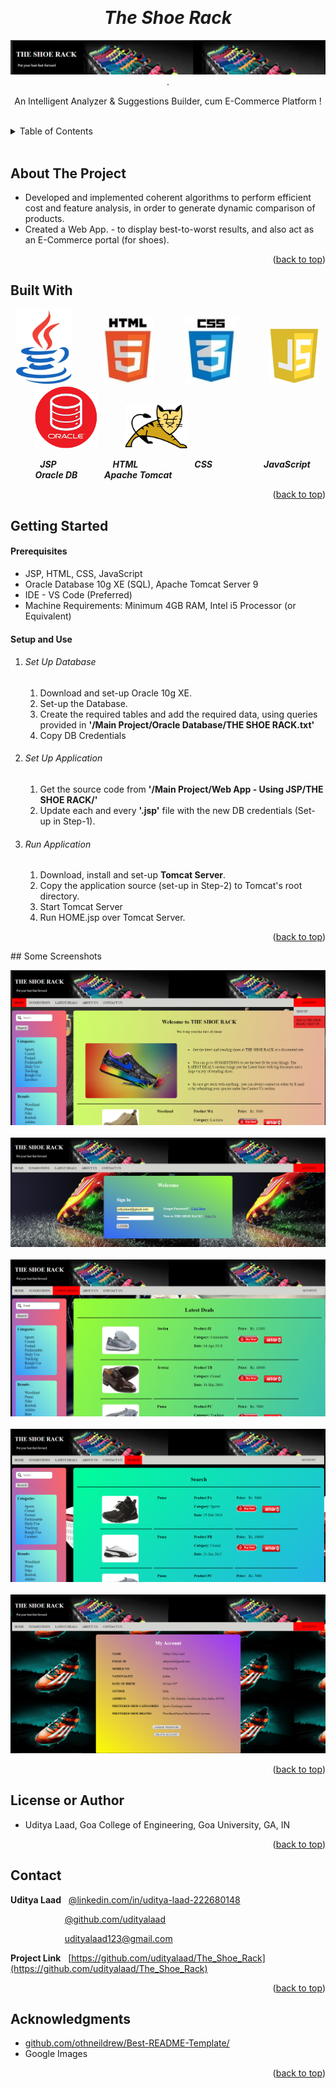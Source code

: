 <!-- Reference:
https://github.com/othneildrew/Best-README-Template -->
<a name="readme-top"></a>


<!-- PROJECT LOGO -->
<br />
<div align="center">
  <h1><i> The Shoe Rack </i></h1>

  <img src="Read_Me_Content/top_label.png" alt="top_label">
  .

  <p align="center">
    An Intelligent Analyzer & Suggestions Builder, cum E-Commerce Platform !
  </p>
</div>

<br>

<!-- TABLE OF CONTENTS -->
<details>
  <summary>Table of Contents</summary>
  <ol>
    <li><a href="#about-the-project">About The Project</a></li>
    <li><a href="#built-with">Built With</a></li>
    <li><a href="#getting-started">Getting Started</a></li>
    <li><a href="#some-screenshots">Some Screenshots</a></li>
    <li><a href="#license-or-author">License or Author</a></li>
    <li><a href="#contact">Contact</a></li>
    <li><a href="#acknowledgments">Acknowledgments</a></li>
  </ol>
</details>

<br>


<!-- ABOUT THE PROJECT -->
## About The Project
  * Developed and implemented coherent algorithms to perform efficient cost and feature analysis, in order to generate dynamic comparison of products.
  * Created a Web App. - to display best-to-worst results, and also act as an E-Commerce portal (for shoes).

  <p align="right">(<a href="#readme-top">back to top</a>)</p>



## Built With
  &nbsp; <img src="Read_Me_Content/Tech/Java.JPG" alt="Python" width="90"> &nbsp; &nbsp; &nbsp; &nbsp; &nbsp; &nbsp; <img src="Read_Me_Content/Tech/html.JPG" alt="HTML" width="80"> &nbsp; &nbsp; &nbsp; &nbsp; &nbsp; &nbsp; <img src="Read_Me_Content/Tech/css.JPG" alt="CSS" width="83"> &nbsp; &nbsp; &nbsp; &nbsp; &nbsp; &nbsp; <img src="Read_Me_Content/Tech/js.JPG" alt="JS" width="80"> &nbsp; &nbsp; &nbsp; &nbsp; &nbsp; &nbsp; <img src="Read_Me_Content/Tech/oracle_db.png" alt="JS" width="100"> &nbsp; &nbsp; &nbsp; &nbsp; &nbsp; <img src="Read_Me_Content/Tech/apache_tomcat.png" alt="JS" width="100">

  &nbsp; &nbsp; &nbsp; &nbsp; &nbsp; &nbsp; <b><i> JSP </i></b> &nbsp; &nbsp; &nbsp; &nbsp; &nbsp; &nbsp; &nbsp; &nbsp; &nbsp; &nbsp; &nbsp; <b><i> HTML </i></b> &nbsp; &nbsp; &nbsp; &nbsp; &nbsp; &nbsp; &nbsp; &nbsp; &nbsp; &nbsp; &nbsp; <b><i> CSS </i></b> &nbsp; &nbsp; &nbsp; &nbsp; &nbsp; &nbsp; &nbsp; &nbsp; &nbsp; &nbsp; <b><i> JavaScript </i></b> &nbsp; &nbsp; &nbsp; &nbsp; &nbsp; &nbsp; &nbsp; &nbsp; <b><i> Oracle DB </i></b> &nbsp; &nbsp; &nbsp; &nbsp; &nbsp; <b><i> Apache Tomcat </i></b>

  <p align="right">(<a href="#readme-top">back to top</a>)</p>



<!-- GETTING STARTED -->
## Getting Started
  #### Prerequisites
  * JSP, HTML, CSS, JavaScript
  * Oracle Database 10g XE (SQL), Apache Tomcat Server 9
  * IDE - VS Code (Preferred)
  * Machine Requirements: Minimum 4GB RAM, Intel i5 Processor (or Equivalent)
  
  #### Setup and Use
  1. ###### Set Up Database 
       1. Download and set-up Oracle 10g XE.
       2. Set-up the Database.
       3. Create the required tables and add the required data, using queries provided in <b>'/Main Project/Oracle Database/THE SHOE RACK.txt'</b>
       4. Copy DB Credentials

  2. ###### Set Up Application
       1. Get the source code from <b>'/Main Project/Web App - Using JSP/THE SHOE RACK/'</b>
       2. Update each and every <b>'.jsp'</b> file with the new DB credentials (Set-up in Step-1).

   3. ###### Run Application
       1. Download, install and set-up <b>Tomcat Server</b>.
       2. Copy the application source (set-up in Step-2) to Tomcat's root directory.
       3. Start Tomcat Server
       4. Run HOME.jsp over Tomcat Server.

  <p align="right">(<a href="#readme-top">back to top</a>)</p>
<!-- SOME SCREENSHOTS -->
## Some Screenshots
   <p align="center">
    <img src="Read_Me_Content/Examples/2.png" alt="Screenshot">
    <br> <br>
    <img src="Read_Me_Content/Examples/3.png" alt="Screenshot">
    <br> <br>
    <img src="Read_Me_Content/Examples/4.png" alt="Screenshot">
    <br> <br>
    <img src="Read_Me_Content/Examples/5.png" alt="Screenshot">
    <br> <br>
    <img src="Read_Me_Content/Examples/6.png" alt="Screenshot">
  </p>
   
   <p align="right">(<a href="#readme-top">back to top</a>)</p>
   
<!-- LICENSE -->
## License or Author
  * Uditya Laad, Goa College of Engineering, Goa University, GA, IN

  <p align="right">(<a href="#readme-top">back to top</a>)</p>


<!-- CONTACT -->
## Contact
  <b>Uditya Laad</b> &nbsp; [@linkedin.com/in/uditya-laad-222680148](https://www.linkedin.com/in/uditya-laad-222680148/)
  
  &nbsp; &nbsp; &nbsp; &nbsp; &nbsp; &nbsp; &nbsp; &nbsp; &nbsp; &nbsp; &nbsp; [@github.com/udityalaad](https://github.com/udityalaad)
  
  &nbsp; &nbsp; &nbsp; &nbsp; &nbsp; &nbsp; &nbsp; &nbsp; &nbsp; &nbsp; &nbsp; udityalaad123@gmail.com

  <b>Project Link</b> &nbsp; [https://github.com/udityalaad/The_Shoe_Rack](https://github.com/udityalaad/The_Shoe_Rack)

  <p align="right">(<a href="#readme-top">back to top</a>)</p>



<!-- ACKNOWLEDGMENTS -->
## Acknowledgments
  * [github.com/othneildrew/Best-README-Template/](https://github.com/othneildrew/Best-README-Template)
  * Google Images
  
  <p align="right">(<a href="#readme-top">back to top</a>)</p>
